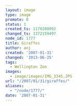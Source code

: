 ```yaml
---
layout: image
type: image
promote: 0
status: 1
created_ts: 1170208992
changed_ts: 1372159497
node_id: 1777
title: Giraffes
author: anj
created: '2007-01-31'
changed: '2013-06-25'
tags:
  - Wellington Zoo
images:
  - image/images/IMG_3345.JPG
url: "/2007/01/31/giraffes/"
aliases:
  - "/node/1777/"
date: '2007-01-31'
---
```



